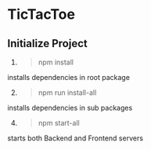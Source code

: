 # TicTacToe

## Initialize Project

1. > npm install

installs dependencies in root package

2. > npm run install-all

installs dependencies in sub packages

4. > npm start-all

starts both Backend and Frontend servers